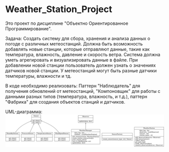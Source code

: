 # Weather_Station_Project

Это проект по дисциплине "Объектно Ориентированное Программирование".

Задача:
Создать систему для сбора, хранения и анализа данных о погоде с различных метеостанций. Должна быть возможность добавлять новые станции, которые отправляют данные, такие как температура, влажность, давление и скорость ветра. Система должна уметь агрегировать и визуализировать данные в файле. При добавлении новой станции пользователь должен узнать о значениях датчиков новой станции. У метеостанций могут быть разные датчики температуры, влажности и тд.

В коде необходимо реализовать: 
Паттерн "Наблюдатель" для получения обновлений от метеостанций, "Компоновщик" для работы с данными разных типов (температура, влажность, и т.д.), паттерн "Фабрика" для создания объектов станций и датчиков.

UML-диаграмма:
![](classes.png)
